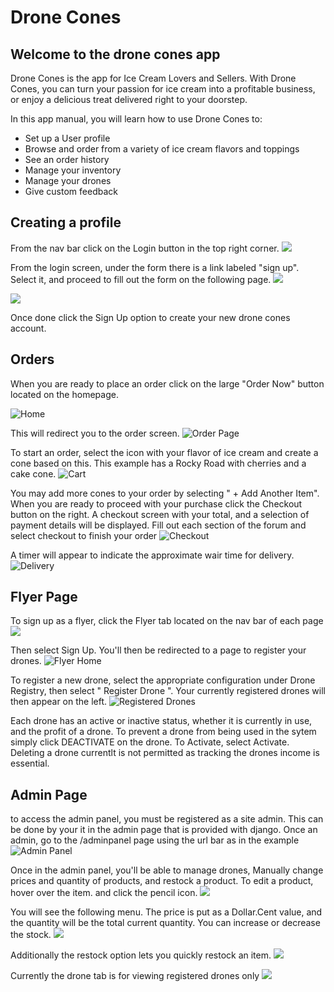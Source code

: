 # Drone Cones
## Welcome to the drone cones app
Drone Cones is the app for Ice Cream Lovers and Sellers. 
With Drone Cones, you can turn your passion for ice cream into a profitable business, or enjoy a delicious treat delivered right to your doorstep.

In this app manual, you will learn how to use Drone Cones to:

* Set up a User profile 
* Browse and order from a variety of ice cream flavors and toppings
* See an order history 
* Manage your inventory 
* Manage your drones
* Give custom feedback 

## Creating a profile 
From the nav bar click on the Login button in the top right corner.
![](./img/noLogin.png)

From the login screen, under the form there is a link labeled "sign up". Select it, and proceed to fill out the form on the following page. 
![](./img/login.png)

![](./img/signup.png)

Once done click the Sign Up option to create your new drone cones account.

## Orders 
When you are ready to place an order click on the large "Order Now" button located on the homepage. 

![Home](./img/homepage.png)

This will redirect you to the order screen.
![Order Page](./img/orderpage.png)

To start an order, select the icon with your flavor of ice cream and create a cone based on this. This example has a Rocky Road with cherries and a cake cone. 
![Cart](./img/firstOrderExample.png)

You may add more cones to your order by selecting " + Add Another Item". When you are ready to proceed with your purchase click the Checkout button on the right. A checkout screen with your total, and a selection of payment details will be displayed. 
Fill out each section of the forum and select checkout to finish your order
![Checkout](./img/checkout.png)

A timer will appear to indicate the approximate wair time for delivery.
![Delivery](./img/orderTrack.png)



## Flyer Page
To sign up as a flyer, click the Flyer tab located on the nav bar of each page 
![](./img/homepage.png)

Then select Sign Up. You'll then be redirected to a page to register your drones. 
![Flyer Home](./img/flyer.png)

To register a new drone, select the appropriate configuration under Drone Registry, then select 
" Register Drone ". Your currently registered drones will then appear on the left.
![Registered Drones](./img/drones.png)

Each drone has an active or inactive status, whether it is currently in use, and the profit of a drone. To prevent a drone from being used in the sytem simply click DEACTIVATE on the drone. To Activate, select Activate. Deleting a drone currentlt is not permitted as tracking the drones income is essential. 

## Admin Page
to access the admin panel, you must be registered as a site admin. This can be done by your it in the admin page that is provided with django. Once an admin, go to the /adminpanel page using the url bar as in the example
![Admin Panel](./img/adminPanel.PNG)


Once in the admin panel, you'll be able to manage drones, Manually change prices and quantity of products, and restock a product. To edit a product, hover over the item. and click the pencil icon.
![](./img/editItem.PNG)

You will see the following menu. The price is put as a Dollar.Cent value, and the quantity will be the total current quantity. You can increase or decrease the stock. 
![](./img/changeItem.PNG)

Additionally the restock option lets you quickly restock an item.
![](./img/restock.PNG)

Currently the drone tab is for viewing registered drones only
![](./img/droneAdmin.PNG)